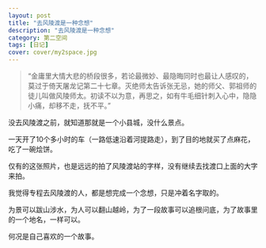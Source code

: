 ```yaml
---
layout: post
title: "去风陵渡是一种念想"
description: "去风陵渡是一种念想"
category: 第二空间
tags: [日记]
cover: cover/my2space.jpg
---
```

> “金庸里大情大悲的桥段很多，若论最微妙、最隐晦同时也最让人感叹的，莫过于倚天屠龙记第二十七章。灭绝师太告诉张无忌，她的师父、郭祖师的徒儿叫做风陵师太。初读不以为意，再思之，如有牛毛细针刺入心中，隐隐小痛，却移不走，抚不平。”

没去风陵渡之前，就知道那就是一个小县城，没什么景点。

一天开了10个多小时的车（一路低速沿着河提路走），到了目的地就买了点麻花，吃了一碗烩饼。

仅有的这张照片，也是远远的拍了风陵渡站的字样，没有继续去找渡口上面的大字来拍。

我觉得专程去风陵渡的人，都是想完成一个念想，只是冲着名字取的。

为景可以跋山涉水，为人可以翻山越岭，为了一段故事可以追根问底，为了故事里的一个地名，一样可以。

何况是自己喜欢的一个故事。

